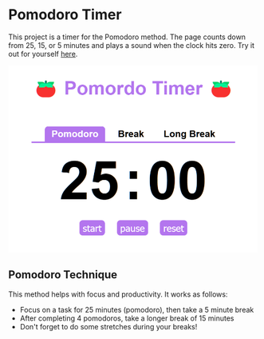 # Pomodoro Timer

This project is a timer for the Pomodoro method. The page counts down from 25, 15, or 5 minutes and plays a sound when the clock hits zero. Try it out for yourself [here](https://malachi3keys.github.io/pomodoro/).

<img src="images/timer_screenshot.png" alt="pomodoro timer screenshot" width="500">

## Pomodoro Technique

This method helps with focus and productivity. It works as follows: 

- Focus on a task for 25 minutes (pomodoro), then take a 5 minute break
- After completing 4 pomodoros, take a longer break of 15 minutes
- Don't forget to do some stretches during your breaks!